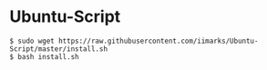 # Ubuntu-Script

```
$ sudo wget https://raw.githubusercontent.com/iimarks/Ubuntu-Script/master/install.sh
$ bash install.sh
```
